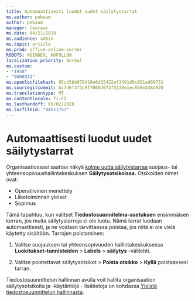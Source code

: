 ```yaml
---
title: Automaattisesti luodut uudet säilytystarrat
ms.author: pebaum
author: pebaum
manager: laurawi
ms.date: 04/21/2020
ms.audience: admin
ms.topic: article
ms.prod: office-online-server
ROBOTS: NOINDEX, NOFOLLOW
localization_priority: Normal
ms.custom:
- "1958"
- "9000331"
ms.openlocfilehash: 05cd5bb076d16e6d15422ef3491d9c051ad09731
ms.sourcegitcommit: bc7d6f4f3c9f7060d073f5130e1ec856e248d020
ms.translationtype: MT
ms.contentlocale: fi-FI
ms.lasthandoff: 06/02/2020
ms.locfileid: "44511757"
---
```

# <a name="new-retention-labels-created-automatically"></a>Automaattisesti luodut uudet säilytystarrat

Organisaatiossasi saattaa näkyä [kolme uutta säilytystarraa](https://docs.microsoft.com/microsoft-365/compliance/file-plan-manager) suojaus- tai yhteensopivuushallintakeskuksen **Säilytysotsikoissa.** Otsikoiden nimet ovat:

- Operatiivinen menettely
- Liiketoiminnan yleiset
- Sopimus

Tämä tapahtuu, kun valitset **Tiedostosuunnitelma-asetuksen** ensimmäisen kerran, jos muita säilytystarroja ei ole luotu. Nämä tarrat luodaan automaattisesti, ja ne voidaan tarvittaessa poistaa, jos niitä ei ole vielä käytetty sisältöön. Tarrojen poistaminen:

1. Valitse suojauksen tai yhteensopivuuden hallintakeskuksessa **Luokitukset-tunnisteiden**  >  **Labels**  >  **säilytys** -välilehti.

1. Valitse poistettavat säilytysotsikot > **Poista otsikko**  >  **Kyllä** poistaaksesi tarran.

Tiedostosuunnittelun hallinnan avulla voit hallita organisaation säilytysotsikoita ja -käytäntöjä - lisätietoja on kohdassa [Yleistä tiedostosuunnittelun hallinnasta](https://docs.microsoft.com/microsoft-365/compliance/file-plan-manager).